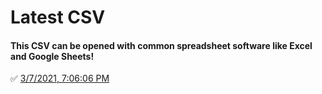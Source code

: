 # Latest CSV
#### This CSV can be opened with common spreadsheet software like Excel and Google Sheets!
✅ [3/7/2021, 7:06:06 PM](https://storage.googleapis.com/ptdp-staging.appspot.com/exports/canonical_facilities_1615161963891.csv)